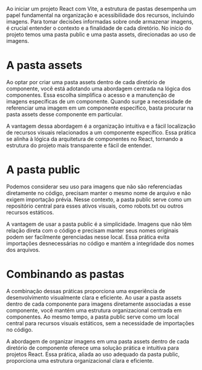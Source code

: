 Ao iniciar um projeto React com Vite, a estrutura de pastas desempenha um papel fundamental na organização e acessibilidade dos recursos, incluindo imagens. Para tomar decisões informadas sobre onde armazenar imagens, é crucial entender o contexto e a finalidade de cada diretório. No início do projeto temos uma pasta public e uma pasta assets, direcionadas ao uso de imagens.

# A pasta assets
Ao optar por criar uma pasta assets dentro de cada diretório de componente, você está adotando uma abordagem centrada na lógica dos componentes. Essa escolha simplifica o acesso e a manutenção de imagens específicas de um componente. Quando surge a necessidade de referenciar uma imagem em um componente específico, basta procurar na pasta assets desse componente em particular.

A vantagem dessa abordagem é a organização intuitiva e a fácil localização de recursos visuais relacionados a um componente específico. Essa prática se alinha à lógica da arquitetura de componentes no React, tornando a estrutura do projeto mais transparente e fácil de entender.

# A pasta public
Podemos considerar seu uso para imagens que não são referenciadas diretamente no código, precisam manter o mesmo nome de arquivo e não exigem importação prévia. Nesse contexto, a pasta public serve como um repositório central para esses ativos visuais, como robots.txt ou outros recursos estáticos.

A vantagem de usar a pasta public é a simplicidade. Imagens que não têm relação direta com o código e precisam manter seus nomes originais podem ser facilmente gerenciadas nesse local. Essa prática evita importações desnecessárias no código e mantém a integridade dos nomes dos arquivos.

# Combinando as pastas
A combinação dessas práticas proporciona uma experiência de desenvolvimento visualmente clara e eficiente. Ao usar a pasta assets dentro de cada componente para imagens diretamente associadas a esse componente, você mantém uma estrutura organizacional centrada em componentes. Ao mesmo tempo, a pasta public serve como um local central para recursos visuais estáticos, sem a necessidade de importações no código.

A abordagem de organizar imagens em uma pasta assets dentro de cada diretório de componente oferece uma solução prática e intuitiva para projetos React. Essa prática, aliada ao uso adequado da pasta public, proporciona uma estrutura organizacional clara e eficiente.